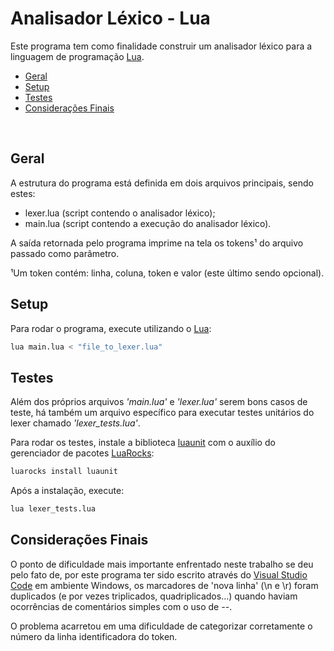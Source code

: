 # Analisador Léxico - Lua

Este programa tem como finalidade construir um analisador léxico para a linguagem de programação [Lua](https://www.lua.org).

<!-- ## Table of Contents -->
* [Geral](#geral)
* [Setup](#setup)
* [Testes](#testes)
* [Considerações Finais](#considerações-finais)
<br>

## Geral
A estrutura do programa está definida em dois arquivos principais, sendo estes:
* lexer.lua (script contendo o analisador léxico);
* main.lua (script contendo a execução do analisador léxico).

A saída retornada pelo programa imprime na tela os tokens¹ do arquivo passado como parâmetro.

¹Um token contém: linha, coluna, token e valor (este último sendo opcional).

## Setup
Para rodar o programa, execute utilizando o [Lua](https://www.lua.org):
```bash
lua main.lua < "file_to_lexer.lua"
```

## Testes
Além dos próprios arquivos _'main.lua'_ e _'lexer.lua'_ serem bons casos de teste, há também um arquivo específico para executar testes unitários do lexer chamado _'lexer_tests.lua'_.

Para rodar os testes, instale a biblioteca [luaunit](https://luaunit.readthedocs.io/en/luaunit_v3_2_1/) com o auxílio do gerenciador de pacotes [LuaRocks](https://luarocks.org):
```bash
luarocks install luaunit
```
Após a instalação, execute:
```bash
lua lexer_tests.lua
```

## Considerações Finais
O ponto de dificuldade mais importante enfrentado neste trabalho se deu pelo fato de, por este programa ter sido escrito através do [Visual Studio Code](https://code.visualstudio.com) em ambiente Windows, os marcadores de 'nova linha' (\n e \r) foram duplicados (e por vezes triplicados, quadriplicados...) quando haviam ocorrências de comentários simples com o uso de *--*.

O problema acarretou em uma dificuldade de categorizar corretamente o número da linha identificadora do token.